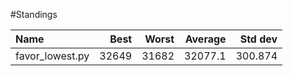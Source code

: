 
#Standings


| Name            |   Best |   Worst |   Average |   Std dev |
|:----------------|-------:|--------:|----------:|----------:|
| favor_lowest.py |  32649 |   31682 |   32077.1 |   300.874 |